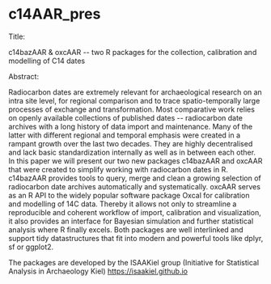 # c14AAR_pres

Title:

c14bazAAR & oxcAAR -- two R packages for the collection, calibration and modelling of C14 dates

Abstract:

Radiocarbon dates are extremely relevant for archaeological research on an intra site level, for regional comparison and to trace spatio-temporally large processes of exchange and transformation. Most comparative work relies on openly available collections of published dates -- radiocarbon date archives with a long history of data import and maintenance. Many of the latter with different regional and temporal emphasis were created in a rampant growth over the last two decades. They are highly decentralised and lack basic standardization internally as well as in between each other.
In this paper we will present our two new packages c14bazAAR and oxcAAR that were created to simplify working with radiocarbon dates in R. c14bazAAR provides tools to query, merge and clean a growing selection of radiocarbon date archives automatically and systematically. oxcAAR serves as an R API to the widely popular software package Oxcal for calibration and modelling of 14C data. Thereby it allows not only to streamline a reproducible and coherent workflow of import, calibration and visualization, it also provides an interface for Bayesian simulation and further statistical analysis where R finally excels. Both packages are well interlinked and support tidy datastructures that fit into modern and powerful tools like dplyr, sf or ggplot2.

The packages are developed by the ISAAKiel group (Initiative for Statistical Analysis in Archaeology Kiel) https://isaakiel.github.io